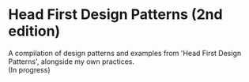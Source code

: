 # Head First Design Patterns (2nd edition)

A compilation of design patterns and examples from 'Head First Design Patterns', alongside my own practices.
<br>
(In progress)
